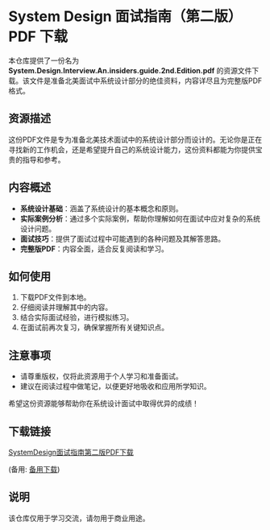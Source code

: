 # System Design 面试指南（第二版）PDF 下载

本仓库提供了一份名为 **System.Design.Interview.An.insiders.guide.2nd.Edition.pdf** 的资源文件下载。该文件是准备北美面试中系统设计部分的绝佳资料，内容详尽且为完整版PDF格式。

## 资源描述

这份PDF文件是专为准备北美技术面试中的系统设计部分而设计的。无论你是正在寻找新的工作机会，还是希望提升自己的系统设计能力，这份资料都能为你提供宝贵的指导和参考。

## 内容概述

- **系统设计基础**：涵盖了系统设计的基本概念和原则。
- **实际案例分析**：通过多个实际案例，帮助你理解如何在面试中应对复杂的系统设计问题。
- **面试技巧**：提供了面试过程中可能遇到的各种问题及其解答思路。
- **完整版PDF**：内容全面，适合反复阅读和学习。

## 如何使用

1. 下载PDF文件到本地。
2. 仔细阅读并理解其中的内容。
3. 结合实际面试经验，进行模拟练习。
4. 在面试前再次复习，确保掌握所有关键知识点。

## 注意事项

- 请尊重版权，仅将此资源用于个人学习和准备面试。
- 建议在阅读过程中做笔记，以便更好地吸收和应用所学知识。

希望这份资源能够帮助你在系统设计面试中取得优异的成绩！

## 下载链接
[SystemDesign面试指南第二版PDF下载](https://pan.quark.cn/s/a0f6b635111d) 

(备用: [备用下载](https://pan.baidu.com/s/1gsn2X49KU7bIcpMaBwd4Fw?pwd=1234))

## 说明

该仓库仅用于学习交流，请勿用于商业用途。
